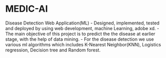 # MEDIC-AI
Disease Detection Web Application(ML) - Designed, implemented, tested and deployed by using web development, machine Learning, adobe xd. - The main objective of this project is to predict the the disease at earlier stage, with the help of data mining. - For the disease detection we use various ml algorithms which includes K-Nearest Neighbor(KNN), Logistics regression, Decision tree and Random forest.
